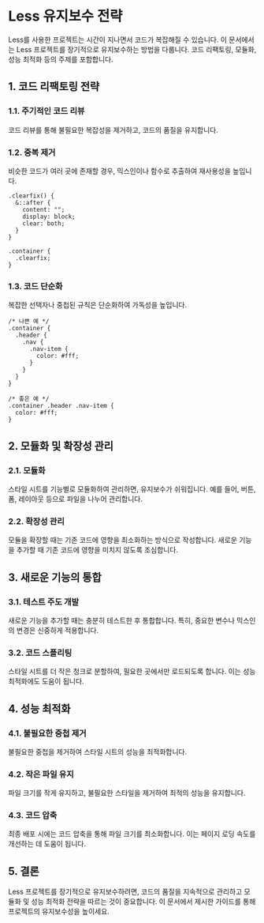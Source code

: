 # Less 유지보수 전략

Less를 사용한 프로젝트는 시간이 지나면서 코드가 복잡해질 수 있습니다. 이 문서에서는 Less 프로젝트를 장기적으로 유지보수하는 방법을 다룹니다. 코드 리팩토링, 모듈화, 성능 최적화 등의 주제를 포함합니다.

## 1. 코드 리팩토링 전략

### 1.1. 주기적인 코드 리뷰
코드 리뷰를 통해 불필요한 복잡성을 제거하고, 코드의 품질을 유지합니다.

### 1.2. 중복 제거
비슷한 코드가 여러 곳에 존재할 경우, 믹스인이나 함수로 추출하여 재사용성을 높입니다.

```
.clearfix() {
  &::after {
    content: "";
    display: block;
    clear: both;
  }
}

.container {
  .clearfix;
}
```

### 1.3. 코드 단순화
복잡한 선택자나 중첩된 규칙은 단순화하여 가독성을 높입니다.

```
/* 나쁜 예 */
.container {
  .header {
    .nav {
      .nav-item {
        color: #fff;
      }
    }
  }
}

/* 좋은 예 */
.container .header .nav-item {
  color: #fff;
}
```

## 2. 모듈화 및 확장성 관리

### 2.1. 모듈화
스타일 시트를 기능별로 모듈화하여 관리하면, 유지보수가 쉬워집니다. 예를 들어, 버튼, 폼, 레이아웃 등으로 파일을 나누어 관리합니다.

### 2.2. 확장성 관리
모듈을 확장할 때는 기존 코드에 영향을 최소화하는 방식으로 작성합니다. 새로운 기능을 추가할 때 기존 코드에 영향을 미치지 않도록 조심합니다.

## 3. 새로운 기능의 통합

### 3.1. 테스트 주도 개발
새로운 기능을 추가할 때는 충분히 테스트한 후 통합합니다. 특히, 중요한 변수나 믹스인의 변경은 신중하게 적용합니다.

### 3.2. 코드 스플리팅
스타일 시트를 더 작은 청크로 분할하여, 필요한 곳에서만 로드되도록 합니다. 이는 성능 최적화에도 도움이 됩니다.

## 4. 성능 최적화

### 4.1. 불필요한 중첩 제거
불필요한 중첩을 제거하여 스타일 시트의 성능을 최적화합니다.

### 4.2. 작은 파일 유지
파일 크기를 작게 유지하고, 불필요한 스타일을 제거하여 최적의 성능을 유지합니다.

### 4.3. 코드 압축
최종 배포 시에는 코드 압축을 통해 파일 크기를 최소화합니다. 이는 페이지 로딩 속도를 개선하는 데 도움이 됩니다.

## 5. 결론

Less 프로젝트를 장기적으로 유지보수하려면, 코드의 품질을 지속적으로 관리하고 모듈화 및 성능 최적화 전략을 따르는 것이 중요합니다. 이 문서에서 제시한 가이드를 통해 프로젝트의 유지보수성을 높이세요.

